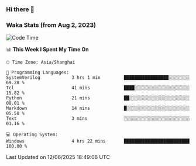 ### Hi there 👋

### Waka Stats (from Aug 2, 2023)

<!--START_SECTION:waka-->
![Code Time](http://img.shields.io/badge/Code%20Time-894%20hrs%201%20min-blue)

📊 **This Week I Spent My Time On** 

```text
🕑︎ Time Zone: Asia/Shanghai

💬 Programming Languages: 
SystemVerilog            3 hrs 1 min         █████████████████░░░░░░░░   69.28 % 
Tcl                      41 mins             ████░░░░░░░░░░░░░░░░░░░░░   15.82 % 
Python                   21 mins             ██░░░░░░░░░░░░░░░░░░░░░░░   08.01 % 
Markdown                 14 mins             █░░░░░░░░░░░░░░░░░░░░░░░░   05.58 % 
Text                     3 mins              ░░░░░░░░░░░░░░░░░░░░░░░░░   01.16 % 

💻 Operating System: 
Windows                  4 hrs 22 mins       █████████████████████████   100.00 % 
```


 Last Updated on 12/06/2025 18:49:06 UTC
<!--END_SECTION:waka-->
